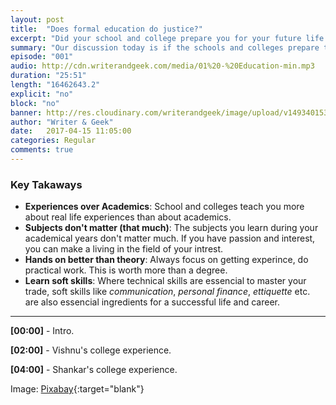 ```yaml
---
layout: post
title:  "Does formal education do justice?"
excerpt: "Did your school and college prepare you for your future life in the real world?"
summary: "Our discussion today is if the schools and colleges prepare the students for a life in the world."
episode: "001"
audio: http://cdn.writerandgeek.com/media/01%20-%20Education-min.mp3
duration: "25:51"
length: "16462643.2"
explicit: "no"
block: "no"
banner: http://res.cloudinary.com/writerandgeek/image/upload/v1493401533/education.png
author: "Writer & Geek"
date:   2017-04-15 11:05:00
categories: Regular
comments: true
---
```


### Key Takaways
- **Experiences over Academics**: School and colleges teach you more about real life experiences than about academics.
- **Subjects don't matter (that much)**: The subjects you learn during your academical years don't matter much. If you have passion and interest, you can make a living in the field of your intrest.
- **Hands on better than theory**: Always focus on getting experince, do practical work. This is worth more than a degree.
- **Learn soft skills**: Where technical skills are essencial to master your trade, soft skills like _communication_, _personal finance_, _ettiquette_ etc. are also essencial ingredients for a successful life and career.

---

**[00:00]** - Intro.

**[02:00]** - Vishnu's college experience.

**[04:00]** - Shankar's college experience.

Image: [Pixabay](https://pixabay.com/en/books-icon-book-icon-symbol-set-1673578/){:target="blank"}